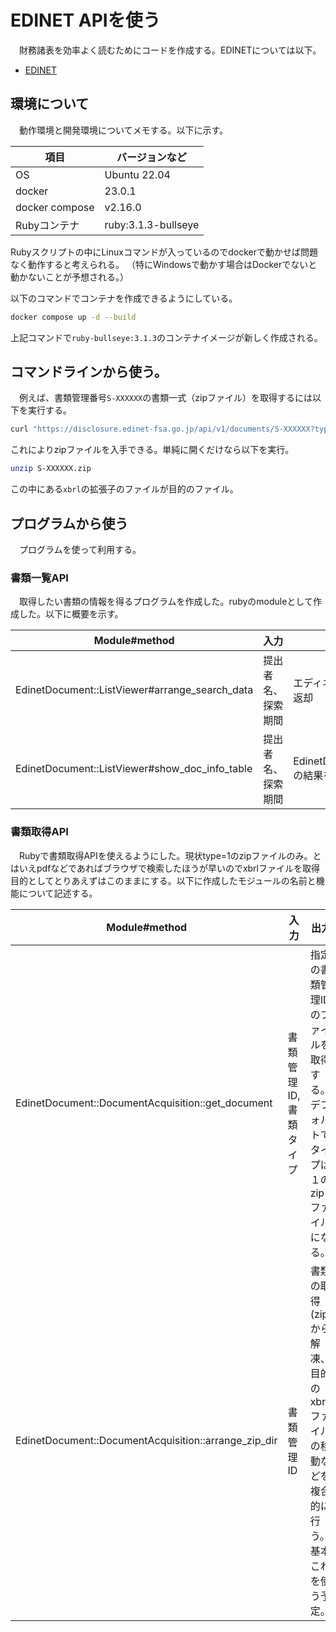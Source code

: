 # EDINET APIを使う
　財務諸表を効率よく読むためにコードを作成する。EDINETについては以下。

- [EDINET](https://disclosure2dl.edinet-fsa.go.jp/guide/static/disclosure/WZEK0110.html)

## 環境について
　動作環境と開発環境についてメモする。以下に示す。

|項目|バージョンなど|
|-|-|
|OS|Ubuntu 22.04|
|docker|23.0.1|
|docker compose|v2.16.0|
|Rubyコンテナ|ruby:3.1.3-bullseye|

Rubyスクリプトの中にLinuxコマンドが入っているのでdockerで動かせば問題なく動作すると考えられる。
（特にWindowsで動かす場合はDockerでないと動かないことが予想される。）

以下のコマンドでコンテナを作成できるようにしている。
```bash
docker compose up -d --build
```
上記コマンドで`ruby-bullseye:3.1.3`のコンテナイメージが新しく作成される。

## コマンドラインから使う。
　例えば、書類管理番号`S-XXXXXX`の書類一式（zipファイル）を取得するには以下を実行する。

```bash
curl "https://disclosure.edinet-fsa.go.jp/api/v1/documents/S-XXXXXX?type=1" --output S-XXXXXX.zip
```

これによりzipファイルを入手できる。単純に開くだけなら以下を実行。

```bash
unzip S-XXXXXX.zip
```

この中にある`xbrl`の拡張子のファイルが目的のファイル。

## プログラムから使う
　プログラムを使って利用する。

### 書類一覧API
　取得したい書類の情報を得るプログラムを作成した。rubyのmoduleとして作成した。以下に概要を示す。

|Module#method|入力|出力|
|-|-|-|
|EdinetDocument::ListViewer#arrange_search_data|提出者名、探索期間|エディネットコードごとに分けた書類情報を配列で返却|
|EdinetDocument::ListViewer#show_doc_info_table|提出者名、探索期間|EdinetDocument::ListViewer#arrange_search_dataの結果をターミナルに表示する。|

### 書類取得API
　Rubyで書類取得APIを使えるようにした。現状type=1のzipファイルのみ。とはいえpdfなどであればブラウザで検索したほうが早いのでxbrlファイルを取得目的としてとりあえずはこのままにする。以下に作成したモジュールの名前と機能について記述する。

|Module#method|入力|出力|
|-|-|-|
|EdinetDocument::DocumentAcquisition::get_document|書類管理ID, 書類タイプ|指定の書類管理IDのファイルを取得する。デフォルトでタイプは１のzipファイルになる。|
|EdinetDocument::DocumentAcquisition::arrange_zip_dir|書類管理ID|書類の取得(zip)から解凍、目的のxbrlファイルの移動などを複合的に行う。基本これを使う予定。|

